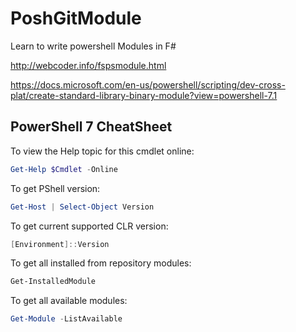 # PoshGitModule
Learn to write powershell Modules in F#

http://webcoder.info/fspsmodule.html

https://docs.microsoft.com/en-us/powershell/scripting/dev-cross-plat/create-standard-library-binary-module?view=powershell-7.1

## PowerShell 7 CheatSheet

To view the Help topic for this cmdlet online:

```powershell
Get-Help $Cmdlet -Online
```
To get PShell version:
```powershell
Get-Host | Select-Object Version
```
To get current supported CLR version:
```powershell
[Environment]::Version
```

To get all installed from repository modules:
```powershell
Get-InstalledModule
```

To get all available modules:
```powershell
Get-Module -ListAvailable
```
